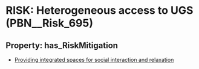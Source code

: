 # RISK: __Heterogeneous access to UGS__ (PBN__Risk_695)

## Property: has_RiskMitigation

* [Providing integrated spaces for social interaction and relaxation](PBN__RiskMitigation_961)

